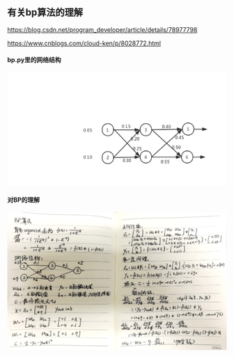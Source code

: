 ## 有关bp算法的理解

https://blog.csdn.net/program_developer/article/details/78977798

https://www.cnblogs.com/cloud-ken/p/8028772.html



#### bp.py里的网络结构

![](figures/bp_network.png)

#### 对BP的理解

![BP的理解](figures/BP的理解.jpg)